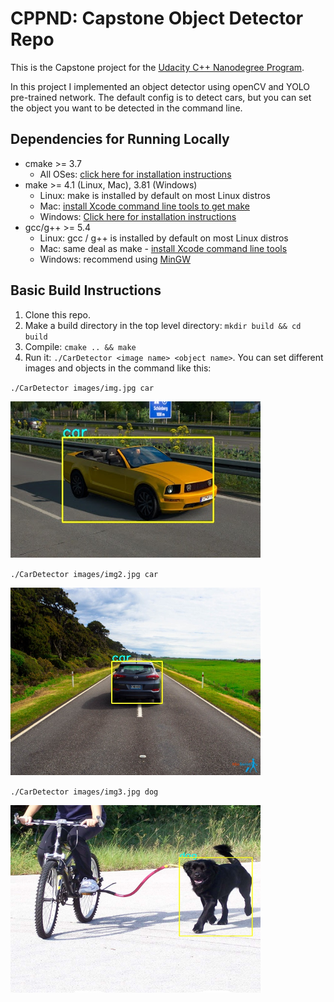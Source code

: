 # CPPND: Capstone Object Detector Repo

This is the Capstone project for the [Udacity C++ Nanodegree Program](https://www.udacity.com/course/c-plus-plus-nanodegree--nd213).

In this project I implemented an object detector using openCV and YOLO pre-trained network. The default config is to detect cars, but you can set the object you want to be detected in the command line. 

## Dependencies for Running Locally
* cmake >= 3.7
  * All OSes: [click here for installation instructions](https://cmake.org/install/)
* make >= 4.1 (Linux, Mac), 3.81 (Windows)
  * Linux: make is installed by default on most Linux distros
  * Mac: [install Xcode command line tools to get make](https://developer.apple.com/xcode/features/)
  * Windows: [Click here for installation instructions](http://gnuwin32.sourceforge.net/packages/make.htm)
* gcc/g++ >= 5.4
  * Linux: gcc / g++ is installed by default on most Linux distros
  * Mac: same deal as make - [install Xcode command line tools](https://developer.apple.com/xcode/features/)
  * Windows: recommend using [MinGW](http://www.mingw.org/)

## Basic Build Instructions

1. Clone this repo.
2. Make a build directory in the top level directory: `mkdir build && cd build`
3. Compile: `cmake .. && make`
4. Run it: `./CarDetector <image name> <object name>`. 
You can set different images and objects in the command like this: 

`./CarDetector images/img.jpg car`

<img src="/images/detected_img.jpg" height="250px" width="400px" >

`./CarDetector images/img2.jpg car`

<img src="/images/detected_img2.jpg" height="300px" width="400px" >

`./CarDetector images/img3.jpg dog`

<img src="/images/detected_img3.jpg" height="300px" width="400px" >
